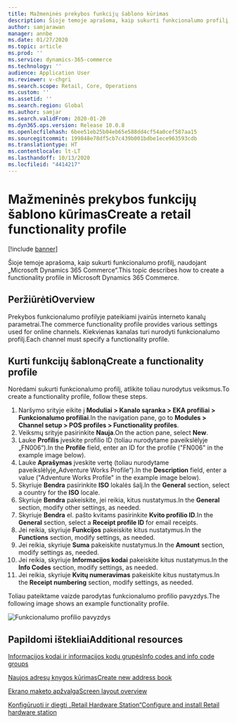 ```yaml
---
title: Mažmeninės prekybos funkcijų šablono kūrimas
description: Šioje temoje aprašoma, kaip sukurti funkcionalumo profilį, naudojant „Microsoft Dynamics 365 Commerce“.
author: samjarawan
manager: annbe
ms.date: 01/27/2020
ms.topic: article
ms.prod: ''
ms.service: dynamics-365-commerce
ms.technology: ''
audience: Application User
ms.reviewer: v-chgri
ms.search.scope: Retail, Core, Operations
ms.custom: ''
ms.assetid: ''
ms.search.region: Global
ms.author: samjar
ms.search.validFrom: 2020-01-20
ms.dyn365.ops.version: Release 10.0.8
ms.openlocfilehash: 6bee51eb25b04eb65e588dd4cf54a0cef587aa15
ms.sourcegitcommit: 199848e78df5cb7c439b001bdbe1ece963593cdb
ms.translationtype: HT
ms.contentlocale: lt-LT
ms.lasthandoff: 10/13/2020
ms.locfileid: "4414217"
---
```

# <a name="create-a-retail-functionality-profile"></a><span data-ttu-id="944ee-103">Mažmeninės prekybos funkcijų šablono kūrimas</span><span class="sxs-lookup"><span data-stu-id="944ee-103">Create a retail functionality profile</span></span>


[!include [banner](includes/banner.md)]

<span data-ttu-id="944ee-104">Šioje temoje aprašoma, kaip sukurti funkcionalumo profilį, naudojant „Microsoft Dynamics 365 Commerce“.</span><span class="sxs-lookup"><span data-stu-id="944ee-104">This topic describes how to create a functionality profile in Microsoft Dynamics 365 Commerce.</span></span>

## <a name="overview"></a><span data-ttu-id="944ee-105">Peržiūrėti</span><span class="sxs-lookup"><span data-stu-id="944ee-105">Overview</span></span>

<span data-ttu-id="944ee-106">Prekybos funkcionalumo profilyje pateikiami įvairūs interneto kanalų parametrai.</span><span class="sxs-lookup"><span data-stu-id="944ee-106">The commerce functionality profile provides various settings used for online channels.</span></span> <span data-ttu-id="944ee-107">Kiekvienas kanalas turi nurodyti funkcionalumo profilį.</span><span class="sxs-lookup"><span data-stu-id="944ee-107">Each channel must specify a functionality profile.</span></span>

## <a name="create-a-functionality-profile"></a><span data-ttu-id="944ee-108">Kurti funkcijų šabloną</span><span class="sxs-lookup"><span data-stu-id="944ee-108">Create a functionality profile</span></span>

<span data-ttu-id="944ee-109">Norėdami sukurti funkcionalumo profilį, atlikite toliau nurodytus veiksmus.</span><span class="sxs-lookup"><span data-stu-id="944ee-109">To create a functionality profile, follow these steps.</span></span>

1. <span data-ttu-id="944ee-110">Naršymo srityje eikite į **Moduliai \> Kanalo sąranka \> EKA profiliai \> Funkcionalumo profiliai**.</span><span class="sxs-lookup"><span data-stu-id="944ee-110">In the navigation pane, go to **Modules \> Channel setup \> POS profiles \> Functionality profiles**.</span></span>
1. <span data-ttu-id="944ee-111">Veiksmų srityje pasirinkite **Nauja**.</span><span class="sxs-lookup"><span data-stu-id="944ee-111">On the action pane, select **New**.</span></span>
1. <span data-ttu-id="944ee-112">Lauke **Profilis** įveskite profilio ID (toliau nurodytame paveikslėlyje „FN006“).</span><span class="sxs-lookup"><span data-stu-id="944ee-112">In the **Profile** field, enter an ID for the profile ("FN006" in the example image below).</span></span>
1. <span data-ttu-id="944ee-113">Lauke **Aprašymas** įveskite vertę (toliau nurodytame paveikslėlyje„Adventure Works Profile“).</span><span class="sxs-lookup"><span data-stu-id="944ee-113">In the **Description** field, enter a value ("Adventure Works Profile" in the example image below).</span></span>
1. <span data-ttu-id="944ee-114">Skyriuje **Bendra** pasirinkite **ISO** lokalės šalį.</span><span class="sxs-lookup"><span data-stu-id="944ee-114">In the **General** section, select a country for the **ISO** locale.</span></span>
1. <span data-ttu-id="944ee-115">Skyriuje **Bendra** pakeiskite, jei reikia, kitus nustatymus.</span><span class="sxs-lookup"><span data-stu-id="944ee-115">In the **General** section, modify other settings, as needed.</span></span>
1. <span data-ttu-id="944ee-116">Skyriuje **Bendra** el. pašto kvitams pasirinkite **Kvito profilio ID**.</span><span class="sxs-lookup"><span data-stu-id="944ee-116">In the **General** section, select a **Receipt profile ID** for email receipts.</span></span>
1. <span data-ttu-id="944ee-117">Jei reikia, skyriuje **Funkcijos** pakeiskite kitus nustatymus.</span><span class="sxs-lookup"><span data-stu-id="944ee-117">In the **Functions** section, modify settings, as needed.</span></span>
1. <span data-ttu-id="944ee-118">Jei reikia, skyriuje **Suma** pakeiskite nustatymus.</span><span class="sxs-lookup"><span data-stu-id="944ee-118">In the **Amount** section, modify settings as, needed.</span></span>
1. <span data-ttu-id="944ee-119">Jei reikia, skyriuje **Informacijos kodai** pakeiskite kitus nustatymus.</span><span class="sxs-lookup"><span data-stu-id="944ee-119">In the **Info Codes** section, modify settings, as needed.</span></span>
1. <span data-ttu-id="944ee-120">Jei reikia, skyriuje **Kvitų numeravimas** pakeiskite kitus nustatymus.</span><span class="sxs-lookup"><span data-stu-id="944ee-120">In the **Receipt numbering** section, modify settings, as needed.</span></span> 
  
<span data-ttu-id="944ee-121">Toliau pateiktame vaizde parodytas funkcionalumo profilio pavyzdys.</span><span class="sxs-lookup"><span data-stu-id="944ee-121">The following image shows an example functionality profile.</span></span>
  
![Funkcionalumo profilio pavyzdys](media/retail-functionality-profile.png)

## <a name="additional-resources"></a><span data-ttu-id="944ee-123">Papildomi ištekliai</span><span class="sxs-lookup"><span data-stu-id="944ee-123">Additional resources</span></span>

[<span data-ttu-id="944ee-124">Informacijos kodai ir informacijos kodų grupės</span><span class="sxs-lookup"><span data-stu-id="944ee-124">Info codes and info code groups</span></span>](info-codes-retail.md)           

[<span data-ttu-id="944ee-125">Naujos adresų knygos kūrimas</span><span class="sxs-lookup"><span data-stu-id="944ee-125">Create new address book</span></span>](new-address-book.md) 

[<span data-ttu-id="944ee-126">Ekrano maketo apžvalga</span><span class="sxs-lookup"><span data-stu-id="944ee-126">Screen layout overview</span></span>](pos-screen-layouts.md)       

[<span data-ttu-id="944ee-127">Konfigūruoti ir diegti „Retail Hardware Station“</span><span class="sxs-lookup"><span data-stu-id="944ee-127">Configure and install Retail hardware station</span></span>](retail-hardware-station-configuration-installation.md) 
